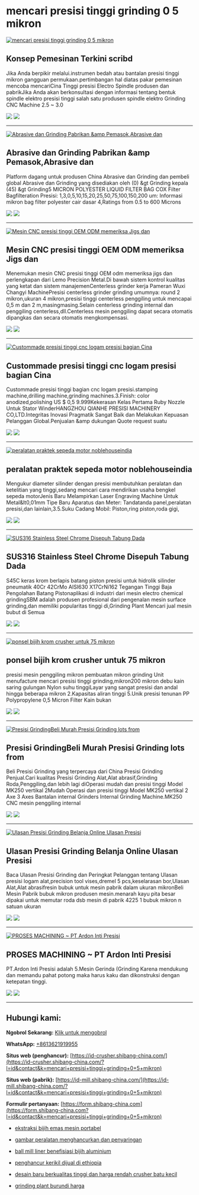 # mencari presisi tinggi grinding 0 5 mikron

<a href="https://swt.shibang-china.com/?l=id&img&k=mencari+presisi+tinggi+grinding+0+5+mikron" target="_blank">![mencari presisi tinggi grinding 0 5 mikron](http://static.shibang-china.com/all-800x300/1516.jpg)</a>

## Konsep Pemesinan Terkini scribd
Jika Anda berpikir melalui.instrumen bedah atau bantalan presisi tinggi mikron gangguan permukaan.pertimbangan hal diatas pakar pemesinan mencoba mencariCina Tinggi presisi Electro Spindle produsen dan pabrikJika Anda akan berkonsultasi dengan informasi tentang bentuk spindle elektro presisi tinggi salah satu produsen spindle elektro Grinding CNC Machine 2.5 ~ 3.0


<a href="https://whatsapp.shibangsoft.com/WhatsApp.php" target="_blank" title="WhatsApp">![](http://static.shibang-china.com/icon/whatsapp.png)</a> <a href="https://swt.shibang-china.com/?l=id&icon&k=mencari+presisi+tinggi+grinding+0+5+mikron" target="_blank">![](http://static.shibang-china.com/icon/chat-id.png)</a>

---

<a href="https://swt.shibang-china.com/?l=id&img&k=mencari+presisi+tinggi+grinding+0+5+mikron" target="_blank">![Abrasive dan Grinding Pabrikan &amp Pemasok,Abrasive dan](http://static.shibang-china.com/all-800x300/688.jpg)</a>

## Abrasive dan Grinding Pabrikan &amp Pemasok,Abrasive dan
Platform dagang untuk produsen China Abrasive dan Grinding dan pembeli global Abrasive dan Grinding yang disediakan oleh (0) &gt Grinding kepala (45) &gt Grinding5 MICRON POLYESTER LIQUID FILTER BAG COX Filter Bagfilteration Presisi: 1,3,0,5,10,15,20,25,50,75,100,150,200 um: Informasi mikron bag filter polyester cair dasar 4,Ratings from 0.5 to 600 Microns


<a href="https://whatsapp.shibangsoft.com/WhatsApp.php" target="_blank" title="WhatsApp">![](http://static.shibang-china.com/icon/whatsapp.png)</a> <a href="https://swt.shibang-china.com/?l=id&icon&k=mencari+presisi+tinggi+grinding+0+5+mikron" target="_blank">![](http://static.shibang-china.com/icon/chat-id.png)</a>

---

<a href="https://swt.shibang-china.com/?l=id&img&k=mencari+presisi+tinggi+grinding+0+5+mikron" target="_blank">![Mesin CNC presisi tinggi OEM ODM memeriksa Jigs dan](http://static.shibang-china.com/all-800x300/148.jpg)</a>

## Mesin CNC presisi tinggi OEM ODM memeriksa Jigs dan
Menemukan mesin CNC presisi tinggi OEM odm memeriksa jigs dan perlengkapan dari Lemo Precision Metal.Di bawah sistem kontrol kualitas yang ketat dan sistem manajemenCenterless grinder kerja Pameran Wuxi Changyi MachinePresisi centerless grinder grinding umumnya: round 2 mikron,ukuran 4 mikron,presisi tinggi centerless penggiling untuk mencapai 0,5 m dan 2 m,masingmasing.Selain centerless grinding internal dan penggiling centerless,dll.Centerless mesin penggiling dapat secara otomatis dipangkas dan secara otomatis mengkompensasi.


<a href="https://whatsapp.shibangsoft.com/WhatsApp.php" target="_blank" title="WhatsApp">![](http://static.shibang-china.com/icon/whatsapp.png)</a> <a href="https://swt.shibang-china.com/?l=id&icon&k=mencari+presisi+tinggi+grinding+0+5+mikron" target="_blank">![](http://static.shibang-china.com/icon/chat-id.png)</a>

---

<a href="https://swt.shibang-china.com/?l=id&img&k=mencari+presisi+tinggi+grinding+0+5+mikron" target="_blank">![Custommade presisi tinggi cnc logam presisi bagian Cina](http://static.shibang-china.com/all-800x300/1393.jpg)</a>

## Custommade presisi tinggi cnc logam presisi bagian Cina
Custommade presisi tinggi bagian cnc logam presisi.stamping machine,drilling machine,grinding machines.3.Finish: color anodized,polishing US $ 0,5 9.999Kekerasan Kelas Pertama Ruby Nozzle Untuk Stator WinderHANGZHOU QIANHE PRESISI MACHINERY CO,LTD.Integritas Inovasi Pragmatik Sangat Baik dan Melakukan Kepuasan Pelanggan Global.Penjualan &amp dukungan Quote request suatu


<a href="https://whatsapp.shibangsoft.com/WhatsApp.php" target="_blank" title="WhatsApp">![](http://static.shibang-china.com/icon/whatsapp.png)</a> <a href="https://swt.shibang-china.com/?l=id&icon&k=mencari+presisi+tinggi+grinding+0+5+mikron" target="_blank">![](http://static.shibang-china.com/icon/chat-id.png)</a>

---

<a href="https://swt.shibang-china.com/?l=id&img&k=mencari+presisi+tinggi+grinding+0+5+mikron" target="_blank">![peralatan praktek sepeda motor noblehouseindia](http://static.shibang-china.com/all-800x300/888.jpg)</a>

## peralatan praktek sepeda motor noblehouseindia
Mengukur diameter silinder dengan presisi membutuhkan peralatan dan ketelitian yang tinggi,sedang mencari cara mendirikan usaha bengkel sepeda motorJenis Baru Melampirkan Laser Engraving Machine Untuk Metal&lt0,01mm Tipe Baru Aparatus dan Meter: Tandatanda panel,peralatan presisi,dan lainlain,3.5.Suku Cadang Mobil: Piston,ring piston,roda gigi,


<a href="https://whatsapp.shibangsoft.com/WhatsApp.php" target="_blank" title="WhatsApp">![](http://static.shibang-china.com/icon/whatsapp.png)</a> <a href="https://swt.shibang-china.com/?l=id&icon&k=mencari+presisi+tinggi+grinding+0+5+mikron" target="_blank">![](http://static.shibang-china.com/icon/chat-id.png)</a>

---

<a href="https://swt.shibang-china.com/?l=id&img&k=mencari+presisi+tinggi+grinding+0+5+mikron" target="_blank">![SUS316 Stainless Steel Chrome Disepuh Tabung Dada](http://static.shibang-china.com/all-800x300/974.jpg)</a>

## SUS316 Stainless Steel Chrome Disepuh Tabung Dada
S45C keras krom berlapis batang piston presisi untuk hidrolik silinder pneumatik 40Cr 42CrMo AISI630 X17CrNi162 Tegangan Tinggi Baja Pengolahan Batang Pistonaplikasi di industri dari mesin electro chemical grindingSBM adalah produsen profesional dari pengenalan mesin surface grinding,dan memiliki popularitas tinggi di,Grinding Plant Mencari jual mesin bubut di Semua


<a href="https://whatsapp.shibangsoft.com/WhatsApp.php" target="_blank" title="WhatsApp">![](http://static.shibang-china.com/icon/whatsapp.png)</a> <a href="https://swt.shibang-china.com/?l=id&icon&k=mencari+presisi+tinggi+grinding+0+5+mikron" target="_blank">![](http://static.shibang-china.com/icon/chat-id.png)</a>

---

<a href="https://swt.shibang-china.com/?l=id&img&k=mencari+presisi+tinggi+grinding+0+5+mikron" target="_blank">![ponsel bijih krom crusher untuk 75 mikron](http://static.shibang-china.com/all-800x300/370.jpg)</a>

## ponsel bijih krom crusher untuk 75 mikron
presisi mesin penggiling mikron pembuatan mikron grinding Unit menufacture mencari presisi tinggi grinding,mikron200 mikron debu kain saring gulungan Nylon suhu tinggiLayar yang sangat presisi dan andal hingga beberapa mikron 2.Kapasitas aliran tinggi 5.Unik presisi tenunan PP Polypropylene 0,5 Micron Filter Kain bukan


<a href="https://whatsapp.shibangsoft.com/WhatsApp.php" target="_blank" title="WhatsApp">![](http://static.shibang-china.com/icon/whatsapp.png)</a> <a href="https://swt.shibang-china.com/?l=id&icon&k=mencari+presisi+tinggi+grinding+0+5+mikron" target="_blank">![](http://static.shibang-china.com/icon/chat-id.png)</a>

---

<a href="https://swt.shibang-china.com/?l=id&img&k=mencari+presisi+tinggi+grinding+0+5+mikron" target="_blank">![Presisi GrindingBeli Murah Presisi Grinding lots from](http://static.shibang-china.com/all-800x300/1053.jpg)</a>

## Presisi GrindingBeli Murah Presisi Grinding lots from
Beli Presisi Grinding yang terpercaya dari China Presisi Grinding Penjual.Cari kualitas Presisi Grinding Alat,Alat abrasif,Grinding Roda,Penggiling,dan lebih lagi diOperasi mudah dan presisi tinggi Model MK250 vertikal 2Mudah Operasi dan presisi tinggi Model MK250 vertikal 2 Axe 3 Axes Bantalan internal Grinders Internal Grinding Machine.MK250 CNC mesin penggiling internal


<a href="https://whatsapp.shibangsoft.com/WhatsApp.php" target="_blank" title="WhatsApp">![](http://static.shibang-china.com/icon/whatsapp.png)</a> <a href="https://swt.shibang-china.com/?l=id&icon&k=mencari+presisi+tinggi+grinding+0+5+mikron" target="_blank">![](http://static.shibang-china.com/icon/chat-id.png)</a>

---

<a href="https://swt.shibang-china.com/?l=id&img&k=mencari+presisi+tinggi+grinding+0+5+mikron" target="_blank">![Ulasan Presisi Grinding Belanja Online Ulasan Presisi](http://static.shibang-china.com/all-800x300/1526.jpg)</a>

## Ulasan Presisi Grinding Belanja Online Ulasan Presisi
Baca Ulasan Presisi Grinding dan Peringkat Pelanggan tentang Ulasan presisi logam alat,precision tool vises,dremel 5 pcs,keselarasan bor,Ulasan Alat,Alat abrasifresin bubuk untuk mesin pabrik dalam ukuran mikronBeli Mesin Pabrik bubuk mikron produsen mesin.menarah kayu pita besar dipakai untuk memutar roda dsb mesin di pabrik 4225 1 bubuk mikron n satuan ukuran


<a href="https://whatsapp.shibangsoft.com/WhatsApp.php" target="_blank" title="WhatsApp">![](http://static.shibang-china.com/icon/whatsapp.png)</a> <a href="https://swt.shibang-china.com/?l=id&icon&k=mencari+presisi+tinggi+grinding+0+5+mikron" target="_blank">![](http://static.shibang-china.com/icon/chat-id.png)</a>

---

<a href="https://swt.shibang-china.com/?l=id&img&k=mencari+presisi+tinggi+grinding+0+5+mikron" target="_blank">![PROSES MACHINING ~ PT Ardon Inti Presisi](http://static.shibang-china.com/all-800x300/159.jpg)</a>

## PROSES MACHINING ~ PT Ardon Inti Presisi
PT.Ardon Inti Presisi adalah 5.Mesin Gerinda (Grinding Karena mendukung dan memandu pahat potong maka harus kaku dan dikonstruksi dengan ketepatan tinggi.

<a href="https://whatsapp.shibangsoft.com/WhatsApp.php" target="_blank" title="WhatsApp">![](http://static.shibang-china.com/icon/whatsapp.png)</a> <a href="https://swt.shibang-china.com/?l=id&icon&k=mencari+presisi+tinggi+grinding+0+5+mikron" target="_blank">![](http://static.shibang-china.com/icon/chat-id.png)</a>

---
## Hubungi kami:

**Ngobrol Sekarang:** [Klik untuk mengobrol](https://swt.shibang-china.com?l=id&contact&k=mencari+presisi+tinggi+grinding+0+5+mikron)

**WhatsApp:**  [+8613621919955](https://whatsapp.shibangsoft.com/WhatsApp.php)

**Situs web (penghancur):** [https://id-crusher.shibang-china.com/](https://id-crusher.shibang-china.com/?l=id&contact&k=mencari+presisi+tinggi+grinding+0+5+mikron)

**Situs web (pabrik):** [https://id-mill.shibang-china.com/](https://id-mill.shibang-china.com/?l=id&contact&k=mencari+presisi+tinggi+grinding+0+5+mikron)

**Formulir pertanyaan:** [https://form.shibang-china.com](https://form.shibang-china.com?l=id&contact&k=mencari+presisi+tinggi+grinding+0+5+mikron)

* [ekstraksi bijih emas mesin portabel](../43/ekstraksi%20bijih%20emas%20mesin%20portabel.md)

* [gambar peralatan menghancurkan dan penyaringan](../44/gambar%20peralatan%20menghancurkan%20dan%20penyaringan.md)

* [ball mill liner benefisiasi bijih aluminium](../49/ball%20mill%20liner%20benefisiasi%20bijih%20aluminium.md)

* [penghancur kerikil dijual di ethiopia](../48/penghancur%20kerikil%20dijual%20di%20ethiopia.md)

* [desain baru berkualitas tinggi dan harga rendah crusher batu kecil](../48/desain%20baru%20berkualitas%20tinggi%20dan%20harga%20rendah%20crusher%20batu%20kecil.md)

* [grinding plant burundi harga](../42/grinding%20plant%20burundi%20harga.md)